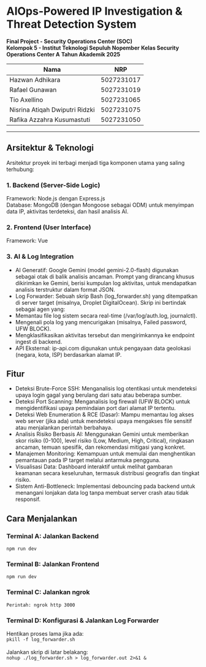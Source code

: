 # AIOps-Powered IP Investigation & Threat Detection System

**Final Project - Security Operations Center (SOC)**  
**Kelompok 5 - Institut Teknologi Sepuluh Nopember**
**Kelas Security Operations Center A**
**Tahun Akademik 2025**

| Nama                | NRP        |
| ------------------- | ---------- |
| Hazwan Adhikara     | 5027231017 |
| Rafael Gunawan      | 5027231019 |
| Tio Axellino        | 5027231065 |
| Nisrina Atiqah Dwiputri Ridzki | 5027231075 |
| Rafika Azzahra Kusumastuti         | 5027231050 |

---

## Arsitektur & Teknologi
Arsitektur proyek ini terbagi menjadi tiga komponen utama yang saling terhubung:
### 1. Backend (Server-Side Logic)
Framework: Node.js dengan Express.js <br>
Database: MongoDB (dengan Mongoose sebagai ODM) untuk menyimpan data IP, aktivitas terdeteksi, dan hasil analisis AI. <br>

### 2. Frontend (User Interface)
Framework: Vue  <br>

### 3. AI & Log Integration
- AI Generatif: Google Gemini (model gemini-2.0-flash) digunakan sebagai otak di balik analisis ancaman. Prompt yang dirancang khusus dikirimkan ke Gemini, berisi kumpulan log aktivitas, untuk mendapatkan analisis terstruktur dalam format JSON.
- Log Forwarder: Sebuah skrip Bash (log_forwarder.sh) yang ditempatkan di server target (misalnya, Droplet DigitalOcean). Skrip ini bertindak sebagai agen yang:
- Memantau file log sistem secara real-time (/var/log/auth.log, journalctl).
- Mengenali pola log yang mencurigakan (misalnya, Failed password, UFW BLOCK).
- Mengklasifikasikan aktivitas tersebut dan mengirimkannya ke endpoint ingest di backend.
- API Eksternal: ip-api.com digunakan untuk pengayaan data geolokasi (negara, kota, ISP) berdasarkan alamat IP.

## Fitur
- Deteksi Brute-Force SSH: Menganalisis log otentikasi untuk mendeteksi upaya login gagal yang berulang dari satu atau beberapa sumber.
- Deteksi Port Scanning: Menganalisis log firewall (UFW BLOCK) untuk mengidentifikasi upaya pemindaian port dari alamat IP tertentu.
- Deteksi Web Enumeration & RCE (Dasar): Mampu memantau log akses web server (jika ada) untuk mendeteksi upaya mengakses file sensitif atau menjalankan perintah berbahaya.
- Analisis Risiko Berbasis AI: Menggunakan Gemini untuk memberikan skor risiko (0-100), level risiko (Low, Medium, High, Critical), ringkasan ancaman, temuan spesifik, dan rekomendasi mitigasi yang konkret.
- Manajemen Monitoring: Kemampuan untuk memulai dan menghentikan pemantauan pada IP target melalui antarmuka pengguna.
- Visualisasi Data: Dashboard interaktif untuk melihat gambaran keamanan secara keseluruhan, termasuk distribusi geografis dan tingkat risiko.
- Sistem Anti-Bottleneck: Implementasi debouncing pada backend untuk menangani lonjakan data log tanpa membuat server crash atau tidak responsif.

## Cara Menjalankan
### Terminal A: Jalankan Backend
`npm run dev`

### Terminal B: Jalankan Frontend
`npm run dev`

### Terminal C: Jalankan ngrok
`Perintah: ngrok http 3000`

### Terminal D: Konfigurasi & Jalankan Log Forwarder
Hentikan proses lama jika ada: <br>
`pkill -f log_forwarder.sh` <br> <br>
Jalankan skrip di latar belakang: <br>
`nohup ./log_forwarder.sh > log_forwarder.out 2>&1 &`
